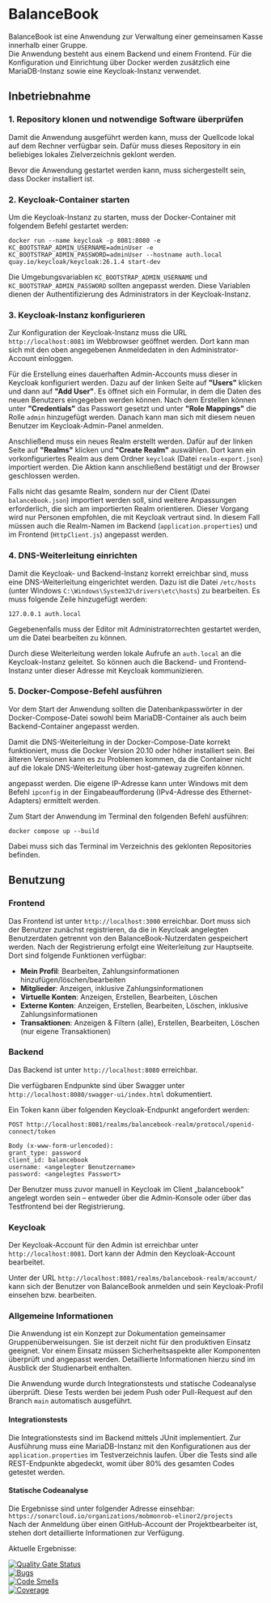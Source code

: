 # BalanceBook

BalanceBook ist eine Anwendung zur Verwaltung einer gemeinsamen Kasse innerhalb einer Gruppe.  
Die Anwendung besteht aus einem Backend und einem Frontend. Für die Konfiguration und Einrichtung über Docker werden zusätzlich eine MariaDB-Instanz sowie eine Keycloak-Instanz verwendet.

## Inbetriebnahme

### 1. Repository klonen und notwendige Software überprüfen

Damit die Anwendung ausgeführt werden kann, muss der Quellcode lokal auf dem Rechner verfügbar sein. Dafür muss dieses Repository in ein beliebiges lokales Zielverzeichnis geklont werden.

Bevor die Anwendung gestartet werden kann, muss sichergestellt sein, dass Docker installiert ist.

### 2. Keycloak-Container starten

Um die Keycloak-Instanz zu starten, muss der Docker-Container mit folgendem Befehl gestartet werden:

```
docker run --name keycloak -p 8081:8080 -e KC_BOOTSTRAP_ADMIN_USERNAME=adminUser -e KC_BOOTSTRAP_ADMIN_PASSWORD=adminUser --hostname auth.local quay.io/keycloak/keycloak:26.1.4 start-dev
```

Die Umgebungsvariablen `KC_BOOTSTRAP_ADMIN_USERNAME` und `KC_BOOTSTRAP_ADMIN_PASSWORD` sollten angepasst werden. Diese Variablen dienen der Authentifizierung des Administrators in der Keycloak-Instanz.

### 3. Keycloak-Instanz konfigurieren

Zur Konfiguration der Keycloak-Instanz muss die URL `http://localhost:8081` im Webbrowser geöffnet werden. Dort kann man sich mit den oben angegebenen Anmeldedaten in den Administrator-Account einloggen.

Für die Erstellung eines dauerhaften Admin-Accounts muss dieser in Keycloak konfiguriert werden. Dazu auf der linken Seite auf **"Users"** klicken und dann auf **"Add User"**. Es öffnet sich ein Formular, in dem die Daten des neuen Benutzers eingegeben werden können. Nach dem Erstellen können unter **"Credentials"** das Passwort gesetzt und unter **"Role Mappings"** die Rolle `admin` hinzugefügt werden. Danach kann man sich mit diesem neuen Benutzer im Keycloak-Admin-Panel anmelden.

Anschließend muss ein neues Realm erstellt werden. Dafür auf der linken Seite auf **"Realms"** klicken und **"Create Realm"** auswählen. Dort kann ein vorkonfiguriertes Realm aus dem Ordner `keycloak` (Datei `realm-export.json`) importiert werden. Die Aktion kann anschließend bestätigt und der Browser geschlossen werden.

Falls nicht das gesamte Realm, sondern nur der Client (Datei `balancebook.json`) importiert werden soll, sind weitere Anpassungen erforderlich, die sich am importierten Realm orientieren. Dieser Vorgang wird nur Personen empfohlen, die mit Keycloak vertraut sind. In diesem Fall müssen auch die Realm-Namen im Backend (`application.properties`) und im Frontend (`HttpClient.js`) angepasst werden.

### 4. DNS-Weiterleitung einrichten

Damit die Keycloak- und Backend-Instanz korrekt erreichbar sind, muss eine DNS-Weiterleitung eingerichtet werden. Dazu ist die Datei `/etc/hosts` (unter Windows `C:\Windows\System32\drivers\etc\hosts`) zu bearbeiten. Es muss folgende Zeile hinzugefügt werden:

```
127.0.0.1 auth.local
```

Gegebenenfalls muss der Editor mit Administratorrechten gestartet werden, um die Datei bearbeiten zu können.

Durch diese Weiterleitung werden lokale Aufrufe an `auth.local` an die Keycloak-Instanz geleitet. So können auch die Backend- und Frontend-Instanz unter dieser Adresse mit Keycloak kommunizieren.

### 5. Docker-Compose-Befehl ausführen

Vor dem Start der Anwendung sollten die Datenbankpasswörter in der Docker-Compose-Datei sowohl beim MariaDB-Container als auch beim Backend-Container angepasst werden.

Damit die DNS-Weiterleitung in der Docker-Compose-Date korrekt funktioniert, muss die Docker Version 20.10 oder höher installiert sein. Bei älteren Versionen kann es zu Problemen kommen, da die Container nicht auf die lokale DNS-Weiterleitung über host-gateway zugreifen können.

angepasst werden. Die eigene IP-Adresse kann unter Windows mit dem Befehl `ipconfig` in der Eingabeaufforderung (IPv4-Adresse des Ethernet-Adapters) ermittelt werden.

Zum Start der Anwendung im Terminal den folgenden Befehl ausführen:

```
docker compose up --build
```

Dabei muss sich das Terminal im Verzeichnis des geklonten Repositories befinden.

## Benutzung

### Frontend

Das Frontend ist unter `http://localhost:3000` erreichbar. Dort muss sich der Benutzer zunächst registrieren, da die in Keycloak angelegten Benutzerdaten getrennt von den BalanceBook-Nutzerdaten gespeichert werden. Nach der Registrierung erfolgt eine Weiterleitung zur Hauptseite. Dort sind folgende Funktionen verfügbar:

- **Mein Profil**: Bearbeiten, Zahlungsinformationen hinzufügen/löschen/bearbeiten
- **Mitglieder**: Anzeigen, inklusive Zahlungsinformationen
- **Virtuelle Konten**: Anzeigen, Erstellen, Bearbeiten, Löschen
- **Externe Konten**: Anzeigen, Erstellen, Bearbeiten, Löschen, inklusive Zahlungsinformationen
- **Transaktionen**: Anzeigen & Filtern (alle), Erstellen, Bearbeiten, Löschen (nur eigene Transaktionen)

### Backend

Das Backend ist unter `http://localhost:8080` erreichbar.

Die verfügbaren Endpunkte sind über Swagger unter  
`http://localhost:8080/swagger-ui/index.html` dokumentiert.

Ein Token kann über folgenden Keycloak-Endpunkt angefordert werden:

```
POST http://localhost:8081/realms/balancebook-realm/protocol/openid-connect/token

Body (x-www-form-urlencoded):
grant_type: password
client_id: balancebook
username: <angelegter Benutzername>
password: <angelegtes Passwort>
```

Der Benutzer muss zuvor manuell in Keycloak im Client „balancebook“ angelegt worden sein – entweder über die Admin-Konsole oder über das Testfrontend bei der Registrierung.

### Keycloak

Der Keycloak-Account für den Admin ist erreichbar unter `http://localhost:8081`. Dort kann der Admin den Keycloak-Account bearbeitet.

Unter der URL `http://localhost:8081/realms/balancebook-realm/account/` kann sich der Benutzer von BalanceBook anmelden und sein Keycloak-Profil einsehen bzw. bearbeiten.

### Allgemeine Informationen

Die Anwendung ist ein Konzept zur Dokumentation gemeinsamer Gruppenüberweisungen. Sie ist derzeit nicht für den produktiven Einsatz geeignet. Vor einem Einsatz müssen Sicherheitsaspekte aller Komponenten überprüft und angepasst werden. Detaillierte Informationen hierzu sind im Ausblick der Studienarbeit enthalten.

Die Anwendung wurde durch Integrationstests und statische Codeanalyse überprüft. Diese Tests werden bei jedem Push oder Pull-Request auf den Branch `main` automatisch ausgeführt.

#### Integrationstests

Die Integrationstests sind im Backend mittels JUnit implementiert. Zur Ausführung muss eine MariaDB-Instanz mit den Konfigurationen aus der `application.properties` im Testverzeichnis laufen. Über die Tests sind alle REST-Endpunkte abgedeckt, womit über 80% des gesamten Codes getestet werden.

#### Statische Codeanalyse

Die Ergebnisse sind unter folgender Adresse einsehbar:  
`https://sonarcloud.io/organizations/mobmonrob-elinor2/projects`  
Nach der Anmeldung über einen GitHub-Account der Projektbearbeiter ist, stehen dort detaillierte Informationen zur Verfügung.

Aktuelle Ergebnisse:

[![Quality Gate Status](https://sonarcloud.io/api/project_badges/measure?project=mobmonrob-elinor2_mobmonrob-elinor2&metric=alert_status)](https://sonarcloud.io/summary/new_code?id=mobmonrob-elinor2_mobmonrob-elinor2)  
[![Bugs](https://sonarcloud.io/api/project_badges/measure?project=mobmonrob-elinor2_mobmonrob-elinor2&metric=bugs)](https://sonarcloud.io/summary/new_code?id=mobmonrob-elinor2_mobmonrob-elinor2)  
[![Code Smells](https://sonarcloud.io/api/project_badges/measure?project=mobmonrob-elinor2_mobmonrob-elinor2&metric=code_smells)](https://sonarcloud.io/summary/new_code?id=mobmonrob-elinor2_mobmonrob-elinor2)  
[![Coverage](https://sonarcloud.io/api/project_badges/measure?project=mobmonrob-elinor2_mobmonrob-elinor2&metric=coverage)](https://sonarcloud.io/summary/new_code?id=mobmonrob-elinor2_mobmonrob-elinor2)
